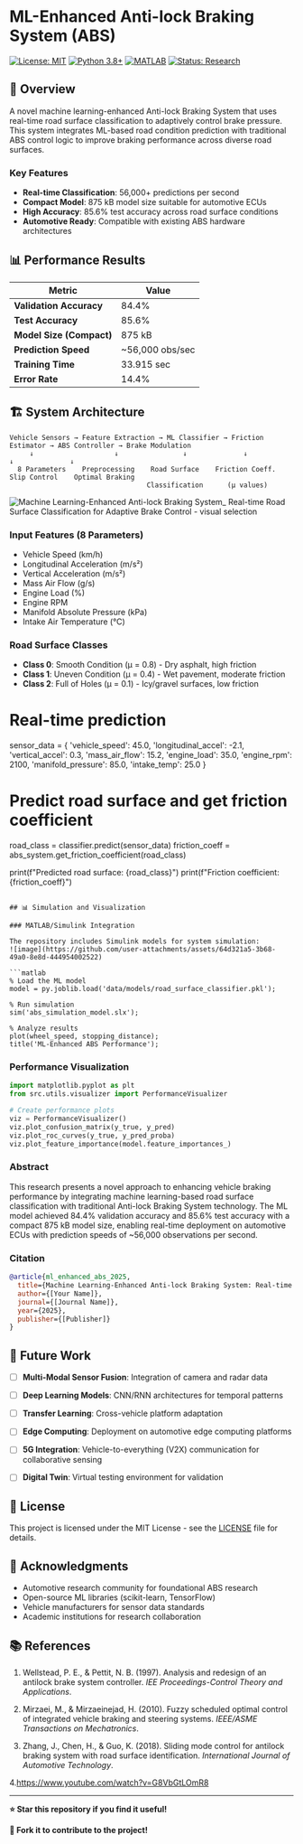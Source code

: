 # ML-Enhanced Anti-lock Braking System (ABS)

[![License: MIT](https://img.shields.io/badge/License-MIT-yellow.svg)](https://opensource.org/licenses/MIT)
[![Python 3.8+](https://img.shields.io/badge/python-3.8+-blue.svg)](https://www.python.org/downloads/)
[![MATLAB](https://img.shields.io/badge/MATLAB-R2024a-blue.svg)](https://www.mathworks.com/products/matlab.html)
[![Status: Research](https://img.shields.io/badge/Status-Research-red.svg)]()

## 🚗 Overview

A novel machine learning-enhanced Anti-lock Braking System that uses real-time road surface classification to adaptively control brake pressure. This system integrates ML-based road condition prediction with traditional ABS control logic to improve braking performance across diverse road surfaces.

### Key Features
- **Real-time Classification**: 56,000+ predictions per second
- **Compact Model**: 875 kB model size suitable for automotive ECUs
- **High Accuracy**: 85.6% test accuracy across road surface conditions
- **Automotive Ready**: Compatible with existing ABS hardware architectures

## 📊 Performance Results

| Metric | Value |
|--------|--------|
| **Validation Accuracy** | 84.4% |
| **Test Accuracy** | 85.6% |
| **Model Size (Compact)** | 875 kB |
| **Prediction Speed** | ~56,000 obs/sec |
| **Training Time** | 33.915 sec |
| **Error Rate** | 14.4% |



## 🏗️ System Architecture

```
Vehicle Sensors → Feature Extraction → ML Classifier → Friction Estimator → ABS Controller → Brake Modulation
     ↓                    ↓                ↓              ↓                 ↓              ↓
  8 Parameters    Preprocessing    Road Surface    Friction Coeff.    Slip Control    Optimal Braking
                                  Classification      (μ values)
```

![Machine Learning-Enhanced Anti-lock Braking System_ Real-time Road Surface Classification for Adaptive Brake Control - visual selection](https://github.com/user-attachments/assets/7c0ca2d4-9dcc-4fb0-a565-e9a4755797bc)


### Input Features (8 Parameters)
- Vehicle Speed (km/h)
- Longitudinal Acceleration (m/s²)
- Vertical Acceleration (m/s²)
- Mass Air Flow (g/s)
- Engine Load (%)
- Engine RPM
- Manifold Absolute Pressure (kPa)
- Intake Air Temperature (°C)

### Road Surface Classes
- **Class 0**: Smooth Condition (μ = 0.8) - Dry asphalt, high friction
- **Class 1**: Uneven Condition (μ = 0.4) - Wet pavement, moderate friction
- **Class 2**: Full of Holes (μ = 0.1) - Icy/gravel surfaces, low friction



# Real-time prediction
sensor_data = {
    'vehicle_speed': 45.0,
    'longitudinal_accel': -2.1,
    'vertical_accel': 0.3,
    'mass_air_flow': 15.2,
    'engine_load': 35.0,
    'engine_rpm': 2100,
    'manifold_pressure': 85.0,
    'intake_temp': 25.0
}

# Predict road surface and get friction coefficient
road_class = classifier.predict(sensor_data)
friction_coeff = abs_system.get_friction_coefficient(road_class)

print(f"Predicted road surface: {road_class}")
print(f"Friction coefficient: {friction_coeff}")
```

## 📊 Simulation and Visualization

### MATLAB/Simulink Integration

The repository includes Simulink models for system simulation:
![image](https://github.com/user-attachments/assets/64d321a5-3b68-49a0-8e8d-444954002522)

```matlab
% Load the ML model
model = py.joblib.load('data/models/road_surface_classifier.pkl');

% Run simulation
sim('abs_simulation_model.slx');

% Analyze results
plot(wheel_speed, stopping_distance);
title('ML-Enhanced ABS Performance');
```

### Performance Visualization

```python
import matplotlib.pyplot as plt
from src.utils.visualizer import PerformanceVisualizer

# Create performance plots
viz = PerformanceVisualizer()
viz.plot_confusion_matrix(y_true, y_pred)
viz.plot_roc_curves(y_true, y_pred_proba)
viz.plot_feature_importance(model.feature_importances_)
```


### Abstract

This research presents a novel approach to enhancing vehicle braking performance by integrating machine learning-based road surface classification with traditional Anti-lock Braking System technology. The ML model achieved 84.4% validation accuracy and 85.6% test accuracy with a compact 875 kB model size, enabling real-time deployment on automotive ECUs with prediction speeds of ~56,000 observations per second.

### Citation

```bibtex
@article{ml_enhanced_abs_2025,
  title={Machine Learning-Enhanced Anti-lock Braking System: Real-time Road Surface Classification for Adaptive Brake Control},
  author={[Your Name]},
  journal={[Journal Name]},
  year={2025},
  publisher={[Publisher]}
}
```

## 🔮 Future Work

- [ ] **Multi-Modal Sensor Fusion**: Integration of camera and radar data
- [ ] **Deep Learning Models**: CNN/RNN architectures for temporal patterns
- [ ] **Transfer Learning**: Cross-vehicle platform adaptation
- [ ] **Edge Computing**: Deployment on automotive edge computing platforms
- [ ] **5G Integration**: Vehicle-to-everything (V2X) communication for collaborative sensing
- [ ] **Digital Twin**: Virtual testing environment for validation


## 📜 License

This project is licensed under the MIT License - see the [LICENSE](LICENSE) file for details.

## 🙏 Acknowledgments

- Automotive research community for foundational ABS research
- Open-source ML libraries (scikit-learn, TensorFlow)
- Vehicle manufacturers for sensor data standards
- Academic institutions for research collaboration

## 📚 References

1. Wellstead, P. E., & Pettit, N. B. (1997). Analysis and redesign of an antilock brake system controller. *IEE Proceedings-Control Theory and Applications*.

2. Mirzaei, M., & Mirzaeinejad, H. (2010). Fuzzy scheduled optimal control of integrated vehicle braking and steering systems. *IEEE/ASME Transactions on Mechatronics*.

3. Zhang, J., Chen, H., & Guo, K. (2018). Sliding mode control for antilock braking system with road surface identification. *International Journal of Automotive Technology*.

4.https://www.youtube.com/watch?v=G8VbGtLOmR8

---

**⭐ Star this repository if you find it useful!**

**🍴 Fork it to contribute to the project!**

